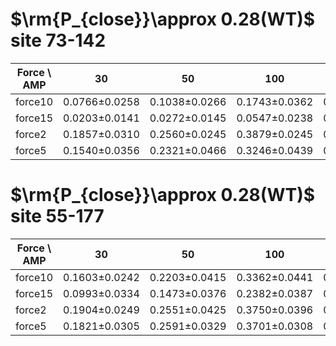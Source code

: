 # $\rm{P_{close}}\approx 0.28(WT)$ site 73-142
| Force \ AMP | 30 | 50 | 100 | 200 | 300 | 500 | 1000 | 2000 | 3000 |
|-------------|---------|---------|---------|---------|---------|---------|---------|---------|---------|
| force10     | 0.0766±0.0258 | 0.1038±0.0266 | 0.1743±0.0362 | 0.2375±0.0413 | 0.2600±0.0479 | 0.2949±0.0506 | 0.2926±0.0566 | 0.2496±0.0373 | 0.2098±0.0339 |
| force15     | 0.0203±0.0141 | 0.0272±0.0145 | 0.0547±0.0238 | 0.0652±0.0230 | 0.0955±0.0300 | 0.1020±0.0331 | 0.1092±0.0241 | 0.0975±0.0300 | 0.0844±0.0240 |
| force2      | 0.1857±0.0310 | 0.2560±0.0245 | 0.3879±0.0245 | 0.4283±0.0370 | 0.4431±0.0500 | 0.4004±0.0348 | 0.3205±0.0415 | 0.2270±0.0328 | 0.1955±0.0272 |
| force5      | 0.1540±0.0356 | 0.2321±0.0466 | 0.3246±0.0439 | 0.3993±0.0450 | 0.4375±0.0385 | 0.4170±0.0494 | 0.3393±0.0378 | 0.2654±0.0342 | 0.2203±0.0375 |


# $\rm{P_{close}}\approx 0.28(WT)$ site 55-177
| Force \ AMP | 30 | 50 | 100 | 200 | 300 | 500 | 1000 | 2000 | 3000 |
|-------------|---------|---------|---------|---------|---------|---------|---------|---------|---------|
| force10     | 0.1603±0.0242 | 0.2203±0.0415 | 0.3362±0.0441 | 0.3987±0.0446 | 0.4261±0.0562 | 0.4098±0.0448 | 0.3625±0.0309 | 0.2991±0.0326 | 0.2205±0.0349 |
| force15     | 0.0993±0.0334 | 0.1473±0.0376 | 0.2382±0.0387 | 0.3225±0.0531 | 0.3551±0.0431 | 0.3696±0.0433 | 0.3373±0.0477 | 0.2739±0.0424 | 0.2225±0.0368 |
| force2      | 0.1904±0.0249 | 0.2551±0.0425 | 0.3750±0.0396 | 0.4239±0.0311 | 0.4232±0.0396 | 0.4049±0.0461 | 0.3248±0.0508 | 0.2413±0.0292 | 0.1859±0.0287 |
| force5      | 0.1821±0.0305 | 0.2591±0.0329 | 0.3701±0.0308 | 0.4270±0.0337 | 0.4458±0.0495 | 0.4129±0.0351 | 0.3509±0.0366 | 0.2480±0.0257 | 0.1933±0.0319 |


